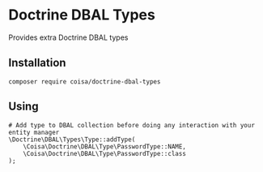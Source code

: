 # Doctrine DBAL Types
Provides extra Doctrine DBAL types

## Installation
```
composer require coisa/doctrine-dbal-types
```

## Using
```
# Add type to DBAL collection before doing any interaction with your entity manager
\Doctrine\DBAL\Types\Type::addType(
    \Coisa\Doctrine\DBAL\Type\PasswordType::NAME,
    \Coisa\Doctrine\DBAL\Type\PasswordType::class
);
```